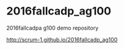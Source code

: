 # 2016fallcadp_ag100

2016fallcadpa g100 demo repository

http://scrum-1.github.io/2016fallcadp_ag100
